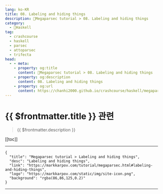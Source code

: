 ```yaml
---
lang: ko-KR
title: 08. Labeling and hiding things
description: 🐑Megaparsec tutorial > 08. Labeling and hiding things
category:
  - 🐑Haskell
tag: 
  - crashcourse
  - haskell
  - parsec
  - attoparsec
  - trifecta
head:
  - - meta:
    - property: og:title
      content: 🐑Megaparsec tutorial > 08. Labeling and hiding things
    - property: og:description
      content: 08. Labeling and hiding things
    - property: og:url
      content: https://chanhi2000.github.io/crashcourse/haskell/megaparsec/08.html
---
```


# {{ $frontmatter.title }} 관련

> {{ $frontmatter.description }}

[[toc]]

---

```component VPCard
{
  "title": "Megaparsec tutorial > Labeling and hiding things",
  "desc": "Labeling and hiding things",
  "link": "https://markkarpov.com/tutorial/megaparsec.html#labeling-and-hiding-things",
  "logo": "https://markkarpov.com/static/img/site-icon.png",
  "background": "rgba(86,86,125,0.2)"
}
```

---

<TagLinks />
